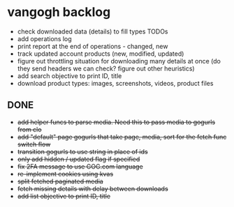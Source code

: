 # vangogh backlog

- check downloaded data (details) to fill types TODOs
- add operations log
- print report at the end of operations - changed, new
- track updated account products (new, modified, updated)
- figure out throttling situation for downloading many details at once (do they send headers we can check? figure out other heuristics)
- add search objective to print ID, title
- download product types: images, screenshots, videos, product files

## DONE

- ~~add helper funcs to parse media. Need this to pass media to gogurls from clo~~
- ~~add "default" page gogurls that take page, media, sort for the fetch func switch flow~~
- ~~transition gogurls to use string in place of ids~~
- ~~only add hidden / updated flag if specified~~
- ~~fix 2FA message to use GOG.com language~~
- ~~re-implement cookies using kvas~~
- ~~split fetched paginated media~~
- ~~fetch missing details with delay between downloads~~
- ~~add list objective to print ID, title~~
